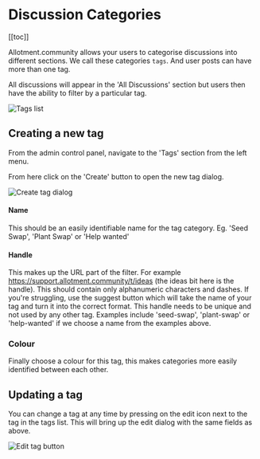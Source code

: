 # Discussion Categories

[[toc]]

Allotment.community allows your users to categorise discussions into different sections.  We call these categories `tags`.  And user posts can have more than one tag.

All discussions will appear in the 'All Discussions' section but users then have the ability to filter by a particular tag.

![Tags list](/screenshots/tags-home.png)

## Creating a new tag

From the admin control panel, navigate to the 'Tags' section from the left menu.

From here click on the 'Create' button to open the new tag dialog.

![Create tag dialog](/screenshots/new-tag.png)

#### Name

This should be an easily identifiable name for the tag category.  Eg. 'Seed Swap', 'Plant Swap' or 'Help wanted'

#### Handle

This makes up the URL part of the filter. For example https://support.allotment.community/t/ideas (the ideas bit here is the handle).  This should contain only alphanumeric characters and dashes.  If you're struggling, use the suggest button which will take the name of your tag and turn it into the correct format.  This handle needs to be unique and not used by any other tag.  Examples include 'seed-swap', 'plant-swap' or 'help-wanted' if we choose a name from the examples above.

### Colour

Finally choose a colour for this tag, this makes categories more easily identified between each other.

## Updating a tag

You can change a tag at any time by pressing on the edit icon next to the tag in the tags list.  This will bring up the edit dialog with the same fields as above.

![Edit tag button](/screenshots/edit-tag.png)